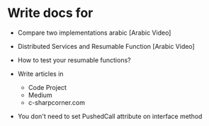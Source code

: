 # Write docs for
* Compare two implementations arabic [Arabic Video]
* Distributed Services and Resumable Function [Arabic Video]
* How to test your resumable functions?
* Write articles in 
	* Code Project
	* Medium
	* c-sharpcorner.com

* You don't need to set PushedCall attribute on interface method